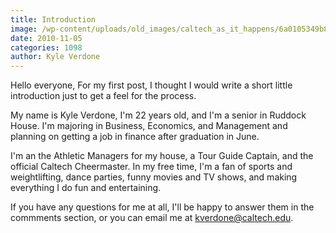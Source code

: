 ```yaml
---
title: Introduction
image: /wp-content/uploads/old_images/caltech_as_it_happens/6a0105349b8251970b013488b7ee79970c.jpg
date: 2010-11-05
categories: 1098
author: Kyle Verdone
---
```


Hello everyone,
For my first post, I thought I would write a short little introduction just to get a feel for the process.

My name is Kyle Verdone, I'm 22 years old, and I'm a senior in Ruddock House. I'm majoring in Business, Economics, and Management and planning on getting a job in finance after graduation in June.

I'm an the Athletic Managers for my house, a Tour Guide Captain, and the official Caltech Cheermaster. In my free time, I'm a fan of sports and weightlifting, dance parties, funny movies and TV shows, and making everything I do fun and entertaining.

If you have any questions for me at all, I'll be happy to answer them in the commments section, or you can email me at kverdone@caltech.edu.

